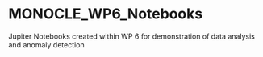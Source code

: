 # MONOCLE_WP6_Notebooks
Jupiter Notebooks created within WP 6 for demonstration of data analysis and anomaly detection
